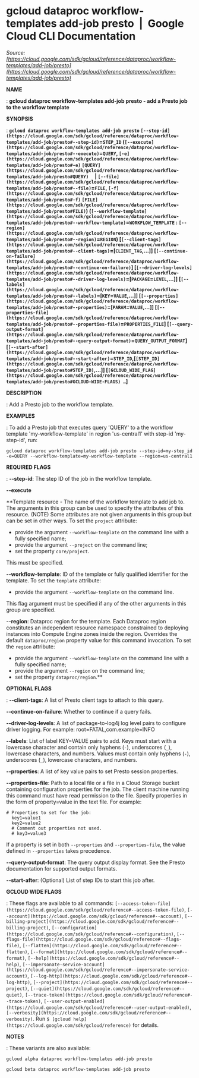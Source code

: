 # gcloud dataproc workflow-templates add-job presto  |  Google Cloud CLI Documentation

*Source: [https://cloud.google.com/sdk/gcloud/reference/dataproc/workflow-templates/add-job/presto](https://cloud.google.com/sdk/gcloud/reference/dataproc/workflow-templates/add-job/presto)*

**NAME**

: **gcloud dataproc workflow-templates add-job presto - add a Presto job to the workflow template**

**SYNOPSIS**

: **`gcloud dataproc workflow-templates add-job presto` `[--step-id](https://cloud.google.com/sdk/gcloud/reference/dataproc/workflow-templates/add-job/presto#--step-id)`=`STEP_ID` (`[--execute](https://cloud.google.com/sdk/gcloud/reference/dataproc/workflow-templates/add-job/presto#--execute)`=`QUERY`, `[-e](https://cloud.google.com/sdk/gcloud/reference/dataproc/workflow-templates/add-job/presto#-e)` `[QUERY](https://cloud.google.com/sdk/gcloud/reference/dataproc/workflow-templates/add-job/presto#QUERY)`     | `[--file](https://cloud.google.com/sdk/gcloud/reference/dataproc/workflow-templates/add-job/presto#--file)`=`FILE`, `[-f](https://cloud.google.com/sdk/gcloud/reference/dataproc/workflow-templates/add-job/presto#-f)` `[FILE](https://cloud.google.com/sdk/gcloud/reference/dataproc/workflow-templates/add-job/presto#FILE)`) (`[--workflow-template](https://cloud.google.com/sdk/gcloud/reference/dataproc/workflow-templates/add-job/presto#--workflow-template)`=`WORKFLOW_TEMPLATE` : `[--region](https://cloud.google.com/sdk/gcloud/reference/dataproc/workflow-templates/add-job/presto#--region)`=`REGION`) [`[--client-tags](https://cloud.google.com/sdk/gcloud/reference/dataproc/workflow-templates/add-job/presto#--client-tags)`=[`CLIENT_TAG`,…]] [`[--continue-on-failure](https://cloud.google.com/sdk/gcloud/reference/dataproc/workflow-templates/add-job/presto#--continue-on-failure)`] [`[--driver-log-levels](https://cloud.google.com/sdk/gcloud/reference/dataproc/workflow-templates/add-job/presto#--driver-log-levels)`=[`PACKAGE`=`LEVEL`,…]] [`[--labels](https://cloud.google.com/sdk/gcloud/reference/dataproc/workflow-templates/add-job/presto#--labels)`=[`KEY`=`VALUE`,…]] [`[--properties](https://cloud.google.com/sdk/gcloud/reference/dataproc/workflow-templates/add-job/presto#--properties)`=[`PARAM`=`VALUE`,…]] [`[--properties-file](https://cloud.google.com/sdk/gcloud/reference/dataproc/workflow-templates/add-job/presto#--properties-file)`=`PROPERTIES_FILE`] [`[--query-output-format](https://cloud.google.com/sdk/gcloud/reference/dataproc/workflow-templates/add-job/presto#--query-output-format)`=`QUERY_OUTPUT_FORMAT`] [`[--start-after](https://cloud.google.com/sdk/gcloud/reference/dataproc/workflow-templates/add-job/presto#--start-after)`=`STEP_ID`,[`[STEP_ID](https://cloud.google.com/sdk/gcloud/reference/dataproc/workflow-templates/add-job/presto#STEP_ID)`,…]] [`[GCLOUD_WIDE_FLAG](https://cloud.google.com/sdk/gcloud/reference/dataproc/workflow-templates/add-job/presto#GCLOUD-WIDE-FLAGS) …`]**

**DESCRIPTION**

: Add a Presto job to the workflow template.

**EXAMPLES**

: To add a Presto job that executes query 'QUERY' to a the workflow template
'my-workflow-template' in region 'us-central1' with step-id 'my-step-id',
run:

```
gcloud dataproc workflow-templates add-job presto --step-id=my-step_id -e=QUERY --workflow-template=my-workflow-template --region=us-central1
```

**REQUIRED FLAGS**

: **--step-id**:
The step ID of the job in the workflow template.

**--execute**

**Template resource - The name of the workflow template to add job to. The
arguments in this group can be used to specify the attributes of this resource.
(NOTE) Some attributes are not given arguments in this group but can be set in
other ways.
To set the `project` attribute:

- provide the argument `--workflow-template` on the command line with a
fully specified name;
- provide the argument `--project` on the command line;
- set the property `core/project`.

This must be specified.

**--workflow-template**:
ID of the template or fully qualified identifier for the template.
To set the `template` attribute:

- provide the argument `--workflow-template` on the command line.

This flag argument must be specified if any of the other arguments in this group
are specified.

**--region**:
Dataproc region for the template. Each Dataproc region constitutes an
independent resource namespace constrained to deploying instances into Compute
Engine zones inside the region. Overrides the default
`dataproc/region` property value for this command invocation.
To set the `region` attribute:

- provide the argument `--workflow-template` on the command line with a
fully specified name;
- provide the argument `--region` on the command line;
- set the property `dataproc/region`.**

**OPTIONAL FLAGS**

: **--client-tags**:
A list of Presto client tags to attach to this query.

**--continue-on-failure**:
Whether to continue if a query fails.

**--driver-log-levels**:
A list of package-to-log4j log level pairs to configure driver logging. For
example: root=FATAL,com.example=INFO

**--labels**:
List of label KEY=VALUE pairs to add.
Keys must start with a lowercase character and contain only hyphens
(`-`), underscores (`_`), lowercase characters, and
numbers. Values must contain only hyphens (`-`), underscores
(`_`), lowercase characters, and numbers.

**--properties**:
A list of key value pairs to set Presto session properties.

**--properties-file**:
Path to a local file or a file in a Cloud Storage bucket containing
configuration properties for the job. The client machine running this command
must have read permission to the file.
Specify properties in the form of property=value in the text file. For example:

```
# Properties to set for the job:
  key1=value1
  key2=value2
  # Comment out properties not used.
  # key3=value3
```

If a property is set in both `--properties` and
`--properties-file`, the value defined in `--properties`
takes precedence.

**--query-output-format**:
The query output display format. See the Presto documentation for supported
output formats.

**--start-after**:
(Optional) List of step IDs to start this job after.

**GCLOUD WIDE FLAGS**

: These flags are available to all commands: `[--access-token-file](https://cloud.google.com/sdk/gcloud/reference#--access-token-file)`,
`[--account](https://cloud.google.com/sdk/gcloud/reference#--account)`, `[--billing-project](https://cloud.google.com/sdk/gcloud/reference#--billing-project)`,
`[--configuration](https://cloud.google.com/sdk/gcloud/reference#--configuration)`,
`[--flags-file](https://cloud.google.com/sdk/gcloud/reference#--flags-file)`,
`[--flatten](https://cloud.google.com/sdk/gcloud/reference#--flatten)`, `[--format](https://cloud.google.com/sdk/gcloud/reference#--format)`, `[--help](https://cloud.google.com/sdk/gcloud/reference#--help)`, `[--impersonate-service-account](https://cloud.google.com/sdk/gcloud/reference#--impersonate-service-account)`,
`[--log-http](https://cloud.google.com/sdk/gcloud/reference#--log-http)`,
`[--project](https://cloud.google.com/sdk/gcloud/reference#--project)`, `[--quiet](https://cloud.google.com/sdk/gcloud/reference#--quiet)`, `[--trace-token](https://cloud.google.com/sdk/gcloud/reference#--trace-token)`, `[--user-output-enabled](https://cloud.google.com/sdk/gcloud/reference#--user-output-enabled)`,
`[--verbosity](https://cloud.google.com/sdk/gcloud/reference#--verbosity)`.
Run `$ [gcloud help](https://cloud.google.com/sdk/gcloud/reference)` for details.

**NOTES**

: These variants are also available:

```
gcloud alpha dataproc workflow-templates add-job presto
```

```
gcloud beta dataproc workflow-templates add-job presto
```